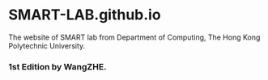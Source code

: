 # SMART-LAB.github.io
The website of SMART lab from Department of Computing, The Hong Kong Polytechnic University.
### 1st Edition by WangZHE.
